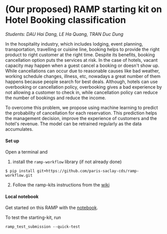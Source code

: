 # (Our proposed) RAMP starting kit on Hotel Booking classification

_Students: DAU Hai Dang, LE Ha Quang, TRAN Duc Dung_

In the hospitality industry, which includes lodging, event planning, transportation, travelling or cuisine line, booking helps to provide the right product to right customer at the right time. Despite its benefits, booking cancellation option puts the services at risk. In the case of hotels, vacant capacity may happen when a guest cancel a booking or doesn't show up. While cancellations can occur due to reasonable causes like bad weather, working schedule changes, illness, etc, nowadays a great number of them happens because people search for best deals. Although, hotels can use overbooking or cancellation policy, overbooking gives a bad experience by not allowing a customer to check in, while cancellation policy can reduce the number of bookings and reduce the income.

To overcome this problem, we propose using machine learning to predict the probability of cancellation for each reservation. This prediction helps the management decision, improve the experience of customers and the hotel's revenue. The model can be retrained regularly as the data accumulates.

#### Set up

Open a terminal and

1. install the `ramp-workflow` library (if not already done)
  ```
  $ pip install git+https://github.com/paris-saclay-cds/ramp-workflow.git
  ```

2. Follow the ramp-kits instructions from the [wiki](https://github.com/paris-saclay-cds/ramp-workflow/wiki/Getting-started-with-a-ramp-kit)

#### Local notebook

Get started on this RAMP with the [notebook](hotel_booking_starting_kit.ipynb).

To test the starting-kit, run


```
ramp_test_submission --quick-test
```
